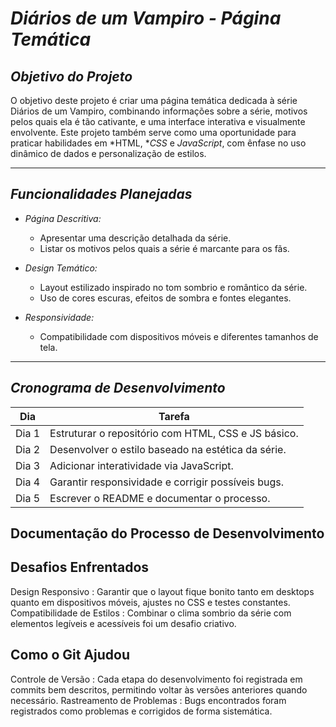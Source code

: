 # *Diários de um Vampiro - Página Temática*

## *Objetivo do Projeto*
O objetivo deste projeto é criar uma página temática dedicada à série Diários de um Vampiro, combinando informações sobre a série, motivos pelos quais ela é tão cativante, e uma interface interativa e visualmente envolvente. Este projeto também serve como uma oportunidade para praticar habilidades em *HTML, **CSS* e *JavaScript*, com ênfase no uso dinâmico de dados e personalização de estilos.

---

## *Funcionalidades Planejadas*

- *Página Descritiva:*
  - Apresentar uma descrição detalhada da série.
  - Listar os motivos pelos quais a série é marcante para os fãs.

- *Design Temático:*
  - Layout estilizado inspirado no tom sombrio e romântico da série.
  - Uso de cores escuras, efeitos de sombra e fontes elegantes.

- *Responsividade:*
  - Compatibilidade com dispositivos móveis e diferentes tamanhos de tela.

---

## *Cronograma de Desenvolvimento*

| Dia  | Tarefa                                  |
|------|-----------------------------------------|
| Dia 1 | Estruturar o repositório com HTML, CSS e JS básico. |
| Dia 2 | Desenvolver o estilo baseado na estética da série. |
| Dia 3 | Adicionar interatividade via JavaScript. |
| Dia 4 | Garantir responsividade e corrigir possíveis bugs. |
| Dia 5 | Escrever o README e documentar o processo. |

## Documentação do Processo de Desenvolvimento

## Desafios Enfrentados
Design Responsivo : Garantir que o layout fique bonito tanto em desktops quanto em dispositivos móveis, ajustes no CSS e testes constantes.
Compatibilidade de Estilos : Combinar o clima sombrio da série com elementos legíveis e acessíveis foi um desafio criativo.

## Como o Git Ajudou
Controle de Versão : Cada etapa do desenvolvimento foi registrada em commits bem descritos, permitindo voltar às versões anteriores quando necessário.
Rastreamento de Problemas : Bugs encontrados foram registrados como problemas e corrigidos de forma sistemática.
